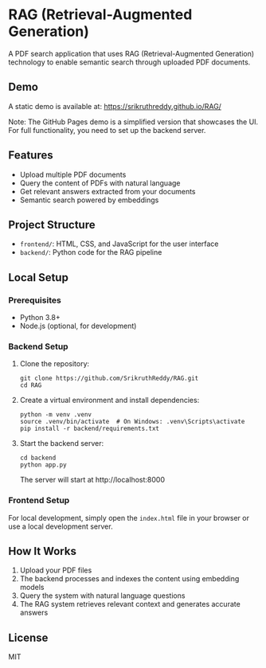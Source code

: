 # RAG (Retrieval-Augmented Generation)

A PDF search application that uses RAG (Retrieval-Augmented Generation) technology to enable semantic search through uploaded PDF documents.

## Demo

A static demo is available at: https://srikruthreddy.github.io/RAG/

Note: The GitHub Pages demo is a simplified version that showcases the UI. For full functionality, you need to set up the backend server.

## Features

- Upload multiple PDF documents
- Query the content of PDFs with natural language
- Get relevant answers extracted from your documents
- Semantic search powered by embeddings

## Project Structure

- `frontend/`: HTML, CSS, and JavaScript for the user interface
- `backend/`: Python code for the RAG pipeline

## Local Setup

### Prerequisites

- Python 3.8+
- Node.js (optional, for development)

### Backend Setup

1. Clone the repository:
   ```
   git clone https://github.com/SrikruthReddy/RAG.git
   cd RAG
   ```

2. Create a virtual environment and install dependencies:
   ```
   python -m venv .venv
   source .venv/bin/activate  # On Windows: .venv\Scripts\activate
   pip install -r backend/requirements.txt
   ```

3. Start the backend server:
   ```
   cd backend
   python app.py
   ```

   The server will start at http://localhost:8000

### Frontend Setup

For local development, simply open the `index.html` file in your browser or use a local development server.

## How It Works

1. Upload your PDF files
2. The backend processes and indexes the content using embedding models
3. Query the system with natural language questions
4. The RAG system retrieves relevant context and generates accurate answers

## License

MIT 